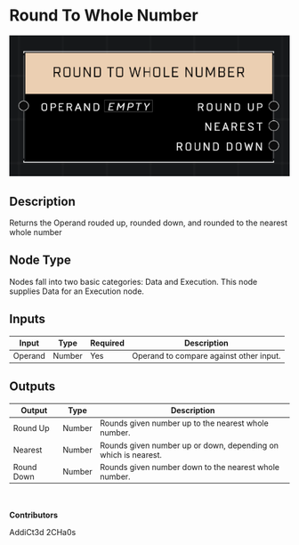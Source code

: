 # Round To Whole Number
![](../../../.gitbook/assets/round-to-whole-number.png)
## Description
Returns the Operand rouded up, rounded down, and rounded to the nearest whole number

## Node Type
Nodes fall into two basic categories: Data and Execution. This node supplies Data for an Execution node.

## Inputs
| Input | Type | Required | Description |
|------------------|------------------|----------|--------------------------------------------------------------|
| Operand | Number | Yes | Operand to compare against other input. |

## Outputs
| Output | Type | Description |
|------------------|------------------|--------------------------------------------------------------|
| Round Up | Number | Rounds given number up to the nearest whole number. |
| Nearest | Number | Rounds given number up or down, depending on which is nearest. |
| Round Down | Number | Rounds given number down to the nearest whole number. |

\
\
**Contributors**

AddiCt3d 2CHa0s
